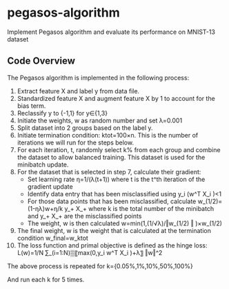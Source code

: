 # pegasos-algorithm
Implement Pegasos algorithm and evaluate its performance on MNIST-13 dataset

## Code Overview
The Pegasos algorithm is implemented in the following process:
1. Extract feature X and label y from data file.
2. Standardized feature X and augment feature X by 1 to account for the bias term.
3. Reclassify y to {-1,1} for y∈{1,3}
4. Initiate the weights, w as random number and set λ=0.001
5. Split dataset into 2 groups based on the label y.
6. Initiate termination condition: ktot=100×n. This is the number of iterations we will run for the steps below.
7. For each iteration, t, randomly select k% from each group and combine the dataset to allow balanced training. This dataset is used for the minibatch update.
8. For the dataset that is selected in step 7, calculate their gradient:
   - Set learning rate η=1/(λ(t+1)) where t is the t^th  iteration of the gradient update
   - Identify data entry that has been misclassified using y_i (w^T X_i )<1
   - For those data points that has been misclassified, calculate w_(1/2)=(1-ηλ)w+η/k y_+ X_+ where k is the total number of the minibatch and y_+ X_+  are the misclassified points
   - The weight, w is then calculated w=min⁡(1,(1/√λ)/‖w_(1/2) ‖ )×w_(1/2)
10. The final weight, w is the weight that is calculated at the termination condition w_final=w_ktot
11. The loss function and primal objective is defined as the hinge loss: L(w)=1/N ∑_(i=1:N)▒〖max⁡(0,y_i w^T X_i )+λ〗 ‖w‖^2

The above process is repeated for
k={0.05%,1%,10%,50%,100%}

And run each k for 5 times.
